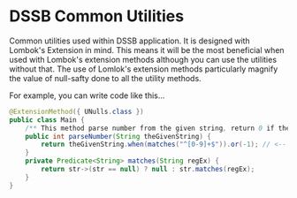 # DSSB Common Utilities

Common utilities used within DSSB application.
It is designed with Lombok's Extension in mind.
This means it will be the most beneficial when used with Lombok's extension methods
  although you can use the utilities without that.
The use of Lomlok's extension methods particularly magnify the value of null-safty done to all the utility methods.

For example, you can write code like this...

```Java
@ExtensionMethod({ UNulls.class })
public class Main {
	/** This method parse number from the given string, return 0 if the string does not contains a value number. */
	public int parseNumber(String theGivenString) {
		return theGivenString.when(matches("^[0-9]+$")).or(-1);	// <-- see 'when(...)' and 'or(...)'
	}
	private Predicate<String> matches(String regEx) {
		return str->(str == null) ? null : str.matches(regEx);
	}
}
```

